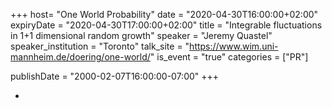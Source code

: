 +++
  host= "One World Probability"
  date = "2020-04-30T16:00:00+02:00"
  expiryDate = "2020-04-30T17:00:00+02:00"
  title = "Integrable fluctuations in 1+1 dimensional random growth"
  speaker = "Jeremy Quastel"
  speaker_institution = "Toronto"
  talk_site = "https://www.wim.uni-mannheim.de/doering/one-world/"
  is_event = "true"
  categories = ["PR"]

  publishDate = "2000-02-07T16:00:00-07:00"
+++

-